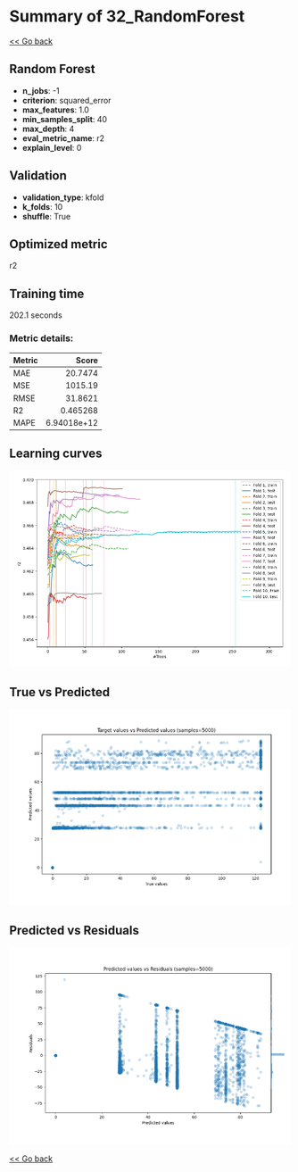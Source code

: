 # Summary of 32_RandomForest

[<< Go back](../README.md)


## Random Forest
- **n_jobs**: -1
- **criterion**: squared_error
- **max_features**: 1.0
- **min_samples_split**: 40
- **max_depth**: 4
- **eval_metric_name**: r2
- **explain_level**: 0

## Validation
 - **validation_type**: kfold
 - **k_folds**: 10
 - **shuffle**: True

## Optimized metric
r2

## Training time

202.1 seconds

### Metric details:
| Metric   |          Score |
|:---------|---------------:|
| MAE      |   20.7474      |
| MSE      | 1015.19        |
| RMSE     |   31.8621      |
| R2       |    0.465268    |
| MAPE     |    6.94018e+12 |



## Learning curves
![Learning curves](learning_curves.png)
## True vs Predicted

![True vs Predicted](true_vs_predicted.png)


## Predicted vs Residuals

![Predicted vs Residuals](predicted_vs_residuals.png)



[<< Go back](../README.md)
